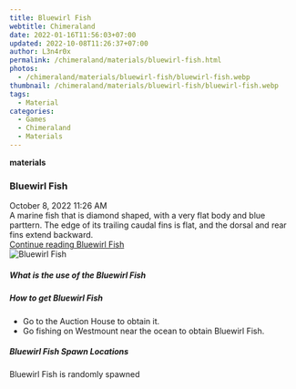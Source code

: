 ```yaml
---
title: Bluewirl Fish
webtitle: Chimeraland
date: 2022-01-16T11:56:03+07:00
updated: 2022-10-08T11:26:37+07:00
author: L3n4r0x
permalink: /chimeraland/materials/bluewirl-fish.html
photos:
  - /chimeraland/materials/bluewirl-fish/bluewirl-fish.webp
thumbnail: /chimeraland/materials/bluewirl-fish/bluewirl-fish.webp
tags:
  - Material
categories:
  - Games
  - Chimeraland
  - Materials
---
```


<section id="bootstrap-wrapper">
  <link
    rel="stylesheet"
    href="https://cdn.statically.io/gh/dimaslanjaka/Web-Manajemen/40ac3225/css/bootstrap-4.5-wrapper.css"
  />
  <div
    class="row g-0 border rounded overflow-hidden flex-md-row mb-4 shadow-sm position-relative"
  >
    <div class="col p-4 d-flex flex-column position-static">
      <strong class="d-inline-block mb-2 text-success">materials</strong>
      <h3 class="mb-0">Bluewirl Fish</h3>
      <div class="mb-1 text-muted">October 8, 2022 11:26 AM</div>
      <div class="mb-2 border p-1">
        A marine fish that is diamond shaped, with a very flat body and blue
        parttern. The edge of its trailing caudal fins is flat, and the dorsal
        and rear fins extend backward.
      </div>
      <a href="#" class="stretched-link d-none"
        >Continue reading Bluewirl Fish</a
      >
    </div>
    <div class="col-auto d-none d-lg-block">
      <img
        src="/chimeraland/materials/bluewirl-fish/bluewirl-fish.webp"
        alt="Bluewirl Fish"
      />
    </div>
  </div>
  <div class="row">
    <div class="col-lg-6 col-12 mb-2">
      <div class="card">
        <div class="card-body">
          <h5 class="card-title">What is the use of the Bluewirl Fish</h5>
          <div class="card-text"><ul></ul></div>
        </div>
      </div>
    </div>
    <div class="col-lg-6 col-12 mb-2">
      <div class="card">
        <div class="card-body">
          <h5 class="card-title">How to get Bluewirl Fish</h5>
          <div class="card-text">
            <ul>
              <li>Go to the Auction House to obtain it.</li>
              <li>
                Go fishing on Westmount near the ocean to obtain Bluewirl Fish.
              </li>
            </ul>
          </div>
        </div>
      </div>
    </div>
    <div class="col-12 mb-2">
      <h5>Bluewirl Fish Spawn Locations</h5>
      <p>Bluewirl Fish is randomly spawned</p>
    </div>
  </div>
</section>